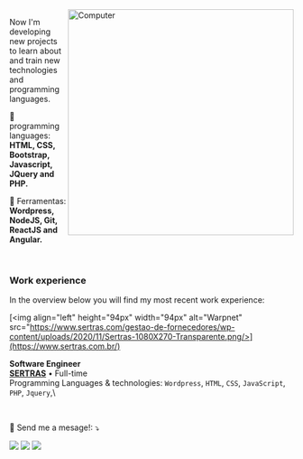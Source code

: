 <img src="https://raw.githubusercontent.com/MicaelliMedeiros/micaellimedeiros/master/image/computer-illustration.png" min-width="400px" max-width="400px" width="400px" align="right" alt="Computer">
<p align="left"> 
    Now I'm developing new projects to learn about and train new technologies and programming languages.
</p>

<p align="left">
  🦄 programming languages: <strong>HTML, CSS, Bootstrap, Javascript, JQuery and PHP.</strong>
</p>

<p align="left">
  💼 Ferramentas: <strong>Wordpress, NodeJS, Git, ReactJS and  Angular.</strong>
</p>
<br/>

### Work experience
In the overview below you will find my most recent work experience:

[<img align="left" height="94px" width="94px" alt="Warpnet" src="https://www.sertras.com/gestao-de-fornecedores/wp-content/uploads/2020/11/Sertras-1080X270-Transparente.png/>](https://www.sertras.com.br/)

**Software Engineer** \
[**SERTRAS**](https://www.sertras.com.br/) • Full-time \
Programming Languages & technologies: `Wordpress`, `HTML`, `CSS`, `JavaScript`, `PHP`, `Jquery`,\

<br/>




<p align="left">
  💌 Send me a mesage!: ⤵️
</p>

<p align="left">
  <a href="vichosandoval@gmail.com" alt="Gmail">
  <img src="https://img.shields.io/badge/-Gmail-FF0000?style=flat-square&labelColor=FF0000&logo=gmail&logoColor=white&link=LINK-DO-SEU-EMAIL" /></a>

  <a href="https://www.linkedin.com/in/vicente-sandoval-carrasco/" alt="Linkedin">
  <img src="https://img.shields.io/badge/-Linkedin-0e76a8?style=flat-square&logo=Linkedin&logoColor=white&link=LINK-DO-SEU-LINKEDIN" /></a>

  <a href="https://www.facebook.com/vicentegabriel.sandovalcarrasco" alt="Facebook">
  <img src="https://img.shields.io/badge/-Facebook-3b5998?style=flat-square&labelColor=3b5998&logo=facebook&logoColor=white&link=LINK-DO-SEU-FACEBOOK"/></a>

</p>  

